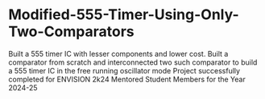 # Modified-555-Timer-Using-Only-Two-Comparators
Built a 555 timer IC with lesser components and lower cost.
Built a comparator from scratch and interconnected two such comparator to build a 555 timer IC in the free running oscillator mode
Project successfully completed for ENVISION 2k24
Mentored Student Members for the Year 2024-25
